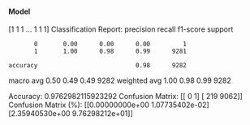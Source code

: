 #### Model
[1 1 1 ... 1 1 1]
Classification Report:
              precision    recall  f1-score   support

           0       0.00      0.00      0.00         1
           1       1.00      0.98      0.99      9281

    accuracy                           0.98      9282
   macro avg       0.50      0.49      0.49      9282
weighted avg       1.00      0.98      0.99      9282

Accuracy: 0.9762982115923292
Confusion Matrix:
[[   0    1]
 [ 219 9062]]
Confusion Matrix (%):
[[0.00000000e+00 1.07735402e-02]
 [2.35940530e+00 9.76298212e+01]]
